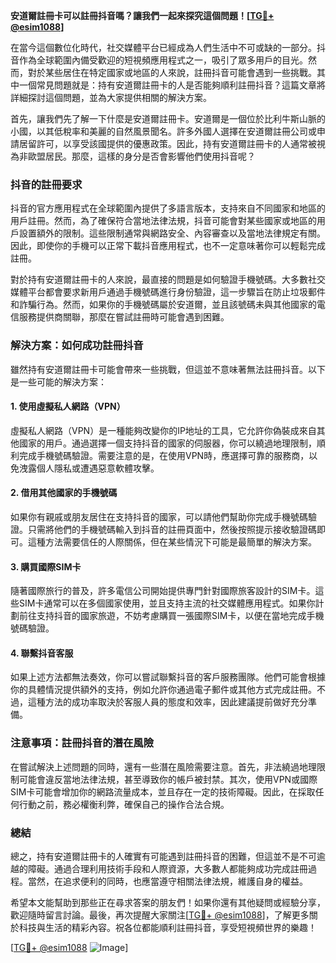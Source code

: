 **安道爾註冊卡可以註冊抖音嗎？讓我們一起來探究這個問題！[[TG💪+ @esim1088](https://t.me/s/esim1088)]**

在當今這個數位化時代，社交媒體平台已經成為人們生活中不可或缺的一部分。抖音作為全球範圍內備受歡迎的短視頻應用程式之一，吸引了眾多用戶的目光。然而，對於某些居住在特定國家或地區的人來說，註冊抖音可能會遇到一些挑戰。其中一個常見問題就是：持有安道爾註冊卡的人是否能夠順利註冊抖音？這篇文章將詳細探討這個問題，並為大家提供相關的解決方案。

首先，讓我們先了解一下什麼是安道爾註冊卡。安道爾是一個位於比利牛斯山脈的小國，以其低稅率和美麗的自然風景聞名。許多外國人選擇在安道爾註冊公司或申請居留許可，以享受該國提供的優惠政策。因此，持有安道爾註冊卡的人通常被視為非歐盟居民。那麼，這樣的身分是否會影響他們使用抖音呢？

### 抖音的註冊要求

抖音的官方應用程式在全球範圍內提供了多語言版本，支持來自不同國家和地區的用戶註冊。然而，為了確保符合當地法律法規，抖音可能會對某些國家或地區的用戶設置額外的限制。這些限制通常與網路安全、內容審查以及當地法律規定有關。因此，即使你的手機可以正常下載抖音應用程式，也不一定意味著你可以輕鬆完成註冊。

對於持有安道爾註冊卡的人來說，最直接的問題是如何驗證手機號碼。大多數社交媒體平台都會要求新用戶通過手機號碼進行身份驗證，這一步驟旨在防止垃圾郵件和詐騙行為。然而，如果你的手機號碼屬於安道爾，並且該號碼未與其他國家的電信服務提供商關聯，那麼在嘗試註冊時可能會遇到困難。

### 解決方案：如何成功註冊抖音

雖然持有安道爾註冊卡可能會帶來一些挑戰，但這並不意味著無法註冊抖音。以下是一些可能的解決方案：

#### 1. 使用虛擬私人網路（VPN）

虛擬私人網路（VPN）是一種能夠改變你的IP地址的工具，它允許你偽裝成來自其他國家的用戶。通過選擇一個支持抖音的國家的伺服器，你可以繞過地理限制，順利完成手機號碼驗證。需要注意的是，在使用VPN時，應選擇可靠的服務商，以免洩露個人隱私或遭遇惡意軟體攻擊。

#### 2. 借用其他國家的手機號碼

如果你有親戚或朋友居住在支持抖音的國家，可以請他們幫助你完成手機號碼驗證。只需將他們的手機號碼輸入到抖音的註冊頁面中，然後按照提示接收驗證碼即可。這種方法需要信任的人際關係，但在某些情況下可能是最簡單的解決方案。

#### 3. 購買國際SIM卡

隨著國際旅行的普及，許多電信公司開始提供專門針對國際旅客設計的SIM卡。這些SIM卡通常可以在多個國家使用，並且支持主流的社交媒體應用程式。如果你計劃前往支持抖音的國家旅遊，不妨考慮購買一張國際SIM卡，以便在當地完成手機號碼驗證。

#### 4. 聯繫抖音客服

如果上述方法都無法奏效，你可以嘗試聯繫抖音的客戶服務團隊。他們可能會根據你的具體情況提供額外的支持，例如允許你通過電子郵件或其他方式完成註冊。不過，這種方法的成功率取決於客服人員的態度和效率，因此建議提前做好充分準備。

### 注意事項：註冊抖音的潛在風險

在嘗試解決上述問題的同時，還有一些潛在風險需要注意。首先，非法繞過地理限制可能會違反當地法律法規，甚至導致你的帳戶被封禁。其次，使用VPN或國際SIM卡可能會增加你的網路流量成本，並且存在一定的技術障礙。因此，在採取任何行動之前，務必權衡利弊，確保自己的操作合法合規。

### 總結

總之，持有安道爾註冊卡的人確實有可能遇到註冊抖音的困難，但這並不是不可逾越的障礙。通過合理利用技術手段和人際資源，大多數人都能夠成功完成註冊過程。當然，在追求便利的同時，也應當遵守相關法律法規，維護自身的權益。

希望本文能幫助到那些正在尋求答案的朋友們！如果你還有其他疑問或經驗分享，歡迎隨時留言討論。最後，再次提醒大家關注[[TG💪+ @esim1088](https://t.me/s/esim1088)]，了解更多關於科技與生活的精彩內容。祝各位都能順利註冊抖音，享受短視頻世界的樂趣！

[[TG💪+ @esim1088](https://t.me/s/esim1088) ![Image](https://i.postimg.cc/4NQfJmqS/Snipaste-2025-05-13-00-14-12.png)]